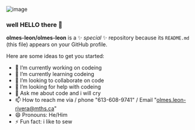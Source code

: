 ![image](https://github.com/olmes-leon/olmes-leon/assets/144264100/b3b304c0-4f42-43f3-8ca6-2f4ad5ceab45)
### well HELLO there 🐪

**olmes-leon/olmes-leon** is a ✨ _special_ ✨ repository because its `README.md` (this file) appears on your GitHub profile.

Here are some ideas to get you started:


- 🔭 I’m currently working on codeing
- 🌱 I’m currently learning codeing
- 👯 I’m looking to collaborate on code
- 🤔 I’m looking for help with codeing
- 💬 Ask me about code and i will cry
- 📫 How to reach me via / phone "613-608-9741" / Email "olmes.leon-rivera@mths.ca" 
- 😄 Pronouns: He/Him
- ⚡ Fun fact: i like to sew
